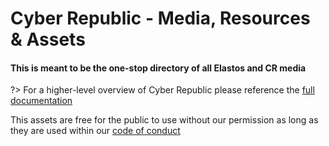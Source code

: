 

# Cyber Republic - Media, Resources & Assets

#### This is meant to be the one-stop directory of all Elastos and CR media

?> For a higher-level overview of Cyber Republic please reference the [full documentation](https://www.cyberrepublic.org/docs)

This assets are free for the public to use without our permission as long as they are used within our [code of conduct](/code-of-conduct)

